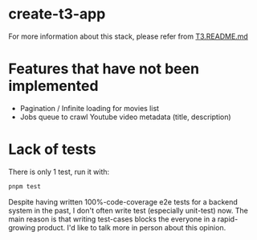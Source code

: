 # create-t3-app

For more information about this stack, please refer from [T3.README.md](./T3.README.md)

# Features that have not been implemented

- Pagination / Infinite loading for movies list
- Jobs queue to crawl Youtube video metadata (title, description)

# Lack of tests
There is only 1 test, run it with:
```sh
pnpm test
```

Despite having written 100%-code-coverage e2e tests for a backend system in the past, I don't often write test (especially unit-test) now. The main reason is that writing test-cases blocks the everyone in a rapid-growing product.
I'd like to talk more in person about this opinion.
